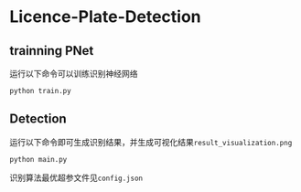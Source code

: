 # Licence-Plate-Detection
## trainning PNet
运行以下命令可以训练识别神经网络
```shell
python train.py
```
## Detection
运行以下命令即可生成识别结果，并生成可视化结果`result_visualization.png`
```shell
python main.py
```
识别算法最优超参文件见`config.json`